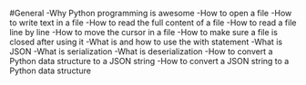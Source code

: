 #General
-Why Python programming is awesome
-How to open a file
-How to write text in a file
-How to read the full content of a file
-How to read a file line by line
-How to move the cursor in a file
-How to make sure a file is closed after using it
-What is and how to use the with statement
-What is JSON
-What is serialization
-What is deserialization
-How to convert a Python data structure to a JSON string
-How to convert a JSON string to a Python data structure